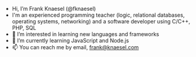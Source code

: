 - Hi, I’m Frank Knaesel (@fknaesel)
- I'm an experienced programming teacher (logic, relational databases, operating systems, networking) and a software developer using C/C++, PHP, SQL
- 👀 I’m interested in learning new languages and frameworks
- 🌱 I’m currently learning JavaScript and Node.js
- 📫 You can reach me by email, frank@knaesel.com

<!---
fknaesel/fknaesel is a ✨ special ✨ repository because its `README.md` (this file) appears on your GitHub profile.
You can click the Preview link to take a look at your changes.
--->
